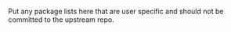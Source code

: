 Put any package lists here that are user specific and should not be committed to the upstream repo.

